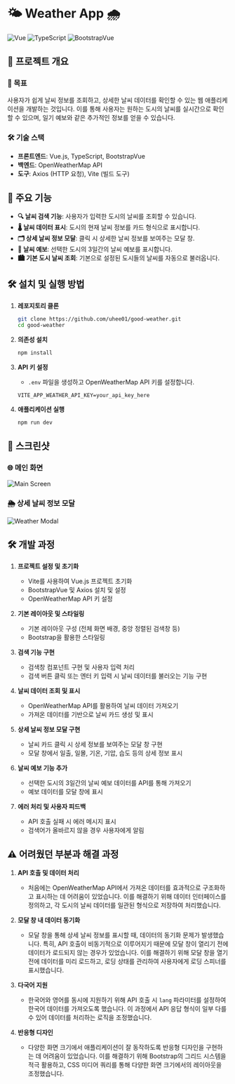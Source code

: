 # 🌤️ Weather App 🌧️

![Vue](https://img.shields.io/badge/Vue.js-4FC08D?style=for-the-badge&logo=vue.js&logoColor=white)
![TypeScript](https://img.shields.io/badge/TypeScript-007ACC?style=for-the-badge&logo=typescript&logoColor=white)
![BootstrapVue](https://img.shields.io/badge/BootstrapVue-563D7C?style=for-the-badge&logo=bootstrap&logoColor=white)

## 🌟 프로젝트 개요

### 🎯 목표
사용자가 쉽게 날씨 정보를 조회하고, 상세한 날씨 데이터를 확인할 수 있는 웹 애플리케이션을 개발하는 것입니다. 이를 통해 사용자는 원하는 도시의 날씨를 실시간으로 확인할 수 있으며, 일기 예보와 같은 추가적인 정보를 얻을 수 있습니다.

### 🛠️ 기술 스택
- **프론트엔드**: Vue.js, TypeScript, BootstrapVue
- **백엔드**: OpenWeatherMap API
- **도구**: Axios (HTTP 요청), Vite (빌드 도구)

## 🚀 주요 기능
- **🔍 날씨 검색 기능**: 사용자가 입력한 도시의 날씨를 조회할 수 있습니다.
- **🌡️ 날씨 데이터 표시**: 도시의 현재 날씨 정보를 카드 형식으로 표시합니다.
- **🗂️ 상세 날씨 정보 모달**: 클릭 시 상세한 날씨 정보를 보여주는 모달 창.
- **📅 날씨 예보**: 선택한 도시의 3일간의 날씨 예보를 표시합니다.
- **🏙️ 기본 도시 날씨 조회**: 기본으로 설정된 도시들의 날씨를 자동으로 불러옵니다.

## 🛠️ 설치 및 실행 방법

1. **레포지토리 클론**
    ```bash
    git clone https://github.com/uhee01/good-weather.git
    cd good-weather
    ```

2. **의존성 설치**
    ```bash
    npm install
    ```

3. **API 키 설정**
    - `.env` 파일을 생성하고 OpenWeatherMap API 키를 설정합니다.
    ```env
    VITE_APP_WEATHER_API_KEY=your_api_key_here
    ```

4. **애플리케이션 실행**
    ```bash
    npm run dev
    ```

## 📸 스크린샷

### 🌐 메인 화면
![Main Screen](path/to/main-screen.png)

### 🌦️ 상세 날씨 정보 모달
![Weather Modal](path/to/weather-modal.png)

## 🛠️ 개발 과정

1. **프로젝트 설정 및 초기화**
    - Vite를 사용하여 Vue.js 프로젝트 초기화
    - BootstrapVue 및 Axios 설치 및 설정
    - OpenWeatherMap API 키 설정

2. **기본 레이아웃 및 스타일링**
    - 기본 레이아웃 구성 (전체 화면 배경, 중앙 정렬된 검색창 등)
    - Bootstrap을 활용한 스타일링

3. **검색 기능 구현**
    - 검색창 컴포넌트 구현 및 사용자 입력 처리
    - 검색 버튼 클릭 또는 엔터 키 입력 시 날씨 데이터를 불러오는 기능 구현

4. **날씨 데이터 조회 및 표시**
    - OpenWeatherMap API를 활용하여 날씨 데이터 가져오기
    - 가져온 데이터를 기반으로 날씨 카드 생성 및 표시

5. **상세 날씨 정보 모달 구현**
    - 날씨 카드 클릭 시 상세 정보를 보여주는 모달 창 구현
    - 모달 창에서 일출, 일몰, 기온, 기압, 습도 등의 상세 정보 표시

6. **날씨 예보 기능 추가**
    - 선택한 도시의 3일간의 날씨 예보 데이터를 API를 통해 가져오기
    - 예보 데이터를 모달 창에 표시

7. **에러 처리 및 사용자 피드백**
    - API 호출 실패 시 에러 메시지 표시
    - 검색어가 올바르지 않을 경우 사용자에게 알림

## ⚠️ 어려웠던 부분과 해결 과정

1. **API 호출 및 데이터 처리**
    - 처음에는 OpenWeatherMap API에서 가져온 데이터를 효과적으로 구조화하고 표시하는 데 어려움이 있었습니다. 이를 해결하기 위해 데이터 인터페이스를 정의하고, 각 도시의 날씨 데이터를 일관된 형식으로 저장하여 처리했습니다.

2. **모달 창 내 데이터 동기화**
    - 모달 창을 통해 상세 날씨 정보를 표시할 때, 데이터의 동기화 문제가 발생했습니다. 특히, API 호출이 비동기적으로 이루어지기 때문에 모달 창이 열리기 전에 데이터가 로드되지 않는 경우가 있었습니다. 이를 해결하기 위해 모달 창을 열기 전에 데이터를 미리 로드하고, 로딩 상태를 관리하여 사용자에게 로딩 스피너를 표시했습니다.

3. **다국어 지원**
    - 한국어와 영어를 동시에 지원하기 위해 API 호출 시 `lang` 파라미터를 설정하여 한국어 데이터를 가져오도록 했습니다. 이 과정에서 API 응답 형식이 일부 다를 수 있어 데이터를 처리하는 로직을 조정했습니다.

4. **반응형 디자인**
    - 다양한 화면 크기에서 애플리케이션이 잘 동작하도록 반응형 디자인을 구현하는 데 어려움이 있었습니다. 이를 해결하기 위해 Bootstrap의 그리드 시스템을 적극 활용하고, CSS 미디어 쿼리를 통해 다양한 화면 크기에서의 레이아웃을 조정했습니다.

